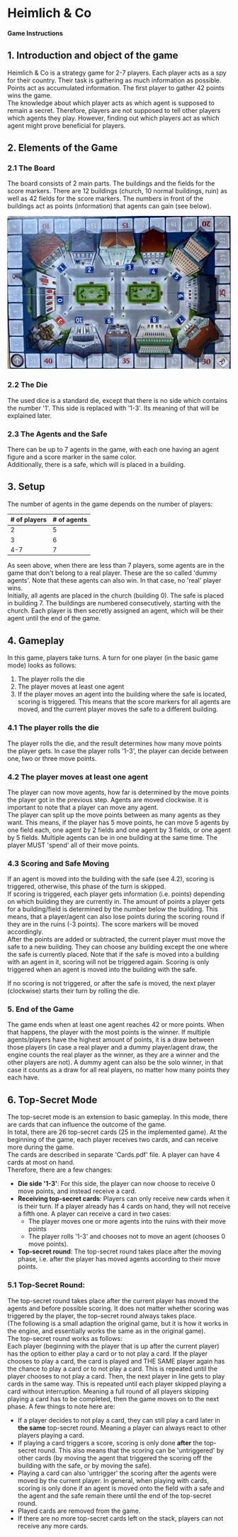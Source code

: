 # Heimlich & Co
#### Game Instructions

## 1. Introduction and object of the game

Heimlich & Co is a strategy game for 2-7 players. Each player acts as a spy for their 
country. Their task is gathering as much information as possible.
Points act as accumulated information. The first player to gather 42 points wins the game.  
The knowledge about which player acts as which agent is supposed to remain a secret.
Therefore, players are not supposed to tell other players which agents they play. However, finding out which players
act as which agent might prove beneficial for players.

## 2. Elements of the Game

### 2.1 The Board

The board consists of 2 main parts. The buildings and the fields for the score markers.
There are 12 buildings (church, 10 normal buildings, ruin) as well as 42 fields for the score markers. 
The numbers in front of  the buildings act as points (information) that agents can gain (see below).  

![Heimlich & Co Board](./H&CoBoard.jpeg "Heimlich & Co Board")

### 2.2 The Die

The used dice is a standard die, except that there is no side which contains the number '1'. This side is replaced
with '1-3'. Its meaning of that will be explained later.

### 2.3 The Agents and the Safe
There can be up to 7 agents in the game, with each one having an agent figure and a score marker in the same color.  
Additionally, there is a safe, which will is placed in a building.

## 3. Setup
The number of agents in the game depends on the number of players: 

| # of players | # of agents |
|--------------|-------------|
| 2            | 5           |
| 3            | 6           |
| 4-7          | 7           |

As seen above, when there are less than 7 players, some agents are in the game that don't belong to a real player.
These are the so called 'dummy agents'. Note that these agents can also win. In that case, no 'real' player wins.  
Initially, all agents are placed in the church (building 0). The safe is placed in building 7. The buildings are numbered consecutively, starting with the church.
Each player is then secretly assigned an agent, which will be their agent until the end of the game.

## 4. Gameplay

In this game, players take turns. A turn for one player (in the basic game mode) looks as follows:  
1. The player rolls the die
2. The player moves at least one agent
3. If the player moves an agent into the building where the safe is located, scoring is triggered. This means that
the score markers for all agents are moved, and the current player moves the safe to a different building.

### 4.1 The player rolls the die
The player rolls the die, and the result determines how many move points the player gets. In case the player rolls '1-3', the player can decide between one, two or three move points.

### 4.2 The player moves at least one agent
The player can now move agents, how far is determined by the move points the player got in the previous step. Agents are moved clockwise.
It is important to note that a player can move any agent.  
The player can split up the move points between as many agents as they want. This means, if the player has 5 move points, he can 
move 5 agents by one field each, one agent by 2 fields and one agent by 3 fields, or one agent by 5 fields. Multiple agents can be in one building at the same time.
The player MUST 'spend' all of their move points.

### 4.3 Scoring and Safe Moving
If an agent is moved into the building with the safe (see 4.2), scoring is triggered, otherwise, this phase of the turn is skipped.  
If scoring is triggered, each player gets information (i.e. points) depending on which building they are currently in. The amount of points a player gets for a building/field is determined by the number below the building. This means,
that a player/agent can also lose points during the scoring round if they are in the ruins (-3 points). The score markers will be moved accordingly.  
After the points are added or subtracted, the current player must move the safe to a new building. They can choose any building except the one where the safe is currently placed.
Note that if the safe is moved into a building with an agent in it, scoring will not be triggered again. Scoring is only triggered when an agent is moved into the building with the safe.
  
If no scoring is not triggered, or after the safe is moved, the next player (clockwise) starts their turn by rolling the die.

### 5. End of the Game
The game ends when at least one agent reaches 42 or more points. When that happens, the player with the most points is the winner. If multiple agents/players have the highest amount of points, it is a draw between those players (in case a real player and a dummy player/agent draw, the engine counts the real player as the winner, as they are a winner and the other players are not).
A dummy agent can also be the solo winner, in that case it counts as a draw for all real players, no matter how many points they each have.


## 6. Top-Secret Mode
The top-secret mode is an extension to basic gameplay. In this mode, there are cards that can influence the outcome of the game.  
In total, there are 26 top-secret cards (25 in the implemented game). At the beginning of the game, each player receives two cards, and can receive more during the game.  
The cards are described in separate 'Cards.pdf' file. A player can have 4 cards at most on hand.  
Therefore, there are a few changes:  
- **Die side '1-3'**: For this side, the player can now choose to receive 0 move points, and instead receive a card.
- **Receiving top-secret cards**: Players can only receive new cards when it is their turn. If a player already has 4 cards on hand, they will not receive a fifth one.
A player can receive a card in two cases:
  + The player moves one or more agents into the ruins with their move points
  + The player rolls '1-3' and chooses not to move an agent (chooses 0 move points).
- **Top-secret round**: The top-secret round takes place after the moving phase, i.e. after the player has moved agents according to their move points.

### 5.1 Top-Secret Round:
The top-secret round takes place after the current player has moved the agents and before possible scoring. It does not matter whether scoring was triggered by the player, the top-secret round always takes place.  
(The following is a small adaption the original game, but it is how it works in the engine, and essentially works the same as in the original game).  
The top-secret round works as follows:  
Each player (beginning with the player that is up after the current player) has the option to either play a card or to not play a card.
If the player chooses to play a card, the card is played and THE SAME player again has the chance to play a card or to not play a card.
This is repeated until the player chooses to not play a card. Then, the next player in line gets to play cards in the same way.
This is repeated until each player skipped playing a card without interruption. Meaning a full round of all players skipping playing a card has to be completed, then the game moves on to the next phase.
A few things to note here are:  
- If a player decides to not play a card, they can still play a card later in **the same** top-secret round. Meaning a player can always react to other players playing a card.
- If playing a card triggers a score, scoring is only done **after** the top-secret round. This also means that the scoring can be 'untriggered' by other cards (by moving the agent that triggered the scoring off the building with the safe, or by moving the safe).
- Playing a card can also 'untrigger' the scoring after the agents were moved by the current player. In general, when playing with cards, scoring is only done if an agent is moved onto the field with a safe and the agent and the safe remain there until the end of the top-secret round.
- Played cards are removed from the game.
- If there are no more top-secret cards left on the stack, players can not receive any more cards.


